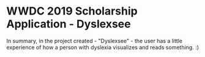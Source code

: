 # WWDC 2019 Scholarship Application - Dyslexsee

In summary, in the project created - "Dyslexsee" - the user has a little experience of how a
person with dyslexia visualizes and reads something. :)
